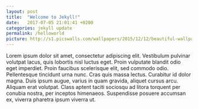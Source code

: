 ```yaml
---
layout: post
title:  "Welcome to Jekyll!"
date:   2017-07-05 21:01:41 +0200
categories: jekyll update
permalink: /helloworld
picture: http://s1.picswalls.com/wallpapers/2015/12/12/beautiful-wallpaper-hd_1244185_294.jpg
---
```


Lorem ipsum dolor sit amet, consectetur adipiscing elit. Vestibulum pulvinar volutpat lacus, quis lobortis nisl luctus eget. Proin vulputate blandit odio eget imperdiet. Proin faucibus scelerisque elit, sed commodo odio. Pellentesque tincidunt urna nunc. Cras quis massa lectus. Curabitur id dolor magna. Duis ipsum augue, varius in quam gravida, aliquet cursus arcu. Aliquam erat volutpat. Class aptent taciti sociosqu ad litora torquent per conubia nostra, per inceptos himenaeos. Suspendisse posuere accumsan ex, viverra pharetra ipsum viverra ut.
